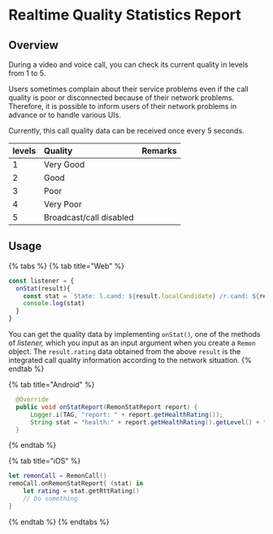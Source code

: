# Realtime Quality Statistics Report

## Overview

During a video and voice call, you can check its current quality in levels from 1 to 5.

Users sometimes complain about their service problems even if the call quality is poor or disconnected because of their network problems. Therefore, it is possible to inform users of their network problems in advance or to handle various UIs.

Currently, this call quality data can be received once every 5 seconds.

| levels | Quality | Remarks |
| :--- | :--- | :--- |
| 1 | Very Good |  |
| 2 | Good |  |
| 3 | Poor |  |
| 4 | Very Poor |  |
| 5 | Broadcast/call disabled |  |

## Usage

{% tabs %}
{% tab title="Web" %}
```javascript
const listener = {
  onStat(result){
    const stat = `State: l.cand: ${result.localCandidate} /r.cand: ${result.remoteCandidate} /l.res: ${result.localFrameWidth} x ${result.localFrameHeight} /r.res: ${result.remoteFrameWidth} ${result.remoteFrameHeight} /l.rate: ${result.localFrameRate} /r.rate: ${result.remoteFrameRate} / Health: ${result.rating}`
    console.log(stat)
  }
}
```

You can get the quality data by implementing `onStat()`_,_ one of the methods of _listener,_ which you input as an input argument when you create a `Remon` object. The `result.rating` data obtained from the above `result` is the integrated call quality information according to the network situation.
{% endtab %}

{% tab title="Android" %}
```java
  @Override
  public void onStatReport(RemonStatReport report) {
      Logger.i(TAG, "report: " + report.getHealthRating());
      String stat = "health:" + report.getHealthRating().getLevel() + "\n";
  }
```
{% endtab %}

{% tab title="iOS" %}
```swift
let remonCall = RemonCall()
remoCall.onRemonStatReport{ (stat) in 
    let rating = stat.getRttRating()
    // Do something
}
```
{% endtab %}
{% endtabs %}

